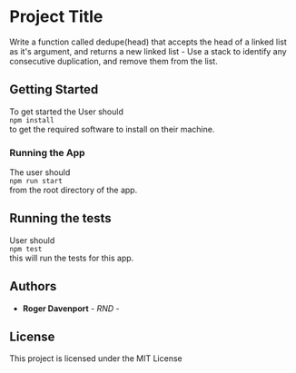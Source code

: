 # Project Title

Write a function called dedupe(head) that accepts the head of a linked list as it's argument, and returns a new linked list - Use a stack to identify any consecutive duplication, and remove them from the list.

## Getting Started

To get started the User should   
`npm install`  
to get the required software to install on their machine.



### Running the App

The user should   
`npm run start`  
from the root directory of the app.




## Running the tests

User should   
`npm test`   
this will run the tests for this app.





## Authors

* **Roger Davenport** - *RND* -



## License

This project is licensed under the MIT License 
